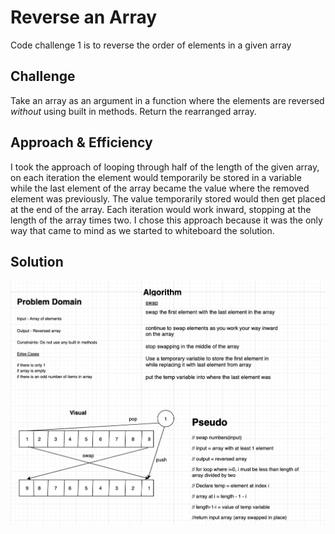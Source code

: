 # Reverse an Array
<!-- Short summary or background information -->
Code challenge 1 is to reverse the order of elements in a given array

## Challenge
<!-- Description of the challenge -->
Take an array as an argument in a function where the elements are reversed *without* using built in methods. Return the rearranged array.

## Approach & Efficiency
<!-- What approach did you take? Why? What is the Big O space/time for this approach? -->
I took the approach of looping through half of the length of the given array, on each iteration the element would temporarily be stored in a variable while the last element of the array became the value where the removed element was previously. The value temporarily stored would then get placed at the end of the array. Each iteration would work inward, stopping at the length of the array times two. I chose this approach because it was the only way that came to mind as we started to whiteboard the solution.

## Solution
<!-- Embedded whiteboard image -->

![whiteboard solution](../../assets/reverseArray.png)